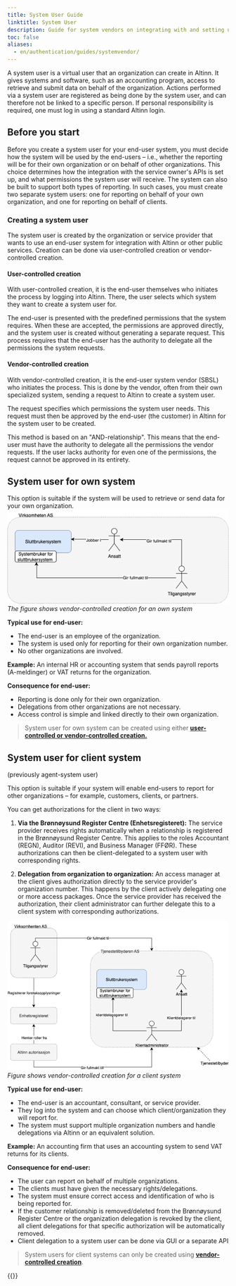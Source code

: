 ```yaml
---
title: System User Guide
linktitle: System User
description: Guide for system vendors on integrating with and setting up system users in their end-user system.
toc: false
aliases:
  - en/authentication/guides/systemvendor/
---
```


A system user is a virtual user that an organization can create in Altinn. It gives systems and software, such as an accounting program, access to retrieve and submit data on behalf of the organization. Actions performed via a system user are registered as being done by the system user, and can therefore not be linked to a specific person. If personal responsibility is required, one must log in using a standard Altinn login.

## Before you start

Before you create a system user for your end-user system, you must decide how the system will be used by the end-users – i.e., whether the reporting will be for their own organization or on behalf of other organizations. This choice determines how the integration with the service owner's APIs is set up, and what permissions the system user will receive. The system can also be built to support both types of reporting. In such cases, you must create two separate system users: one for reporting on behalf of your own organization, and one for reporting on behalf of clients.

### Creating a system user

The system user is created by the organization or service provider that wants to use an end-user system for integration with Altinn or other public services.
Creation can be done via user-controlled creation or vendor-controlled creation.

#### User-controlled creation

With user-controlled creation, it is the end-user themselves who initiates the process by logging into Altinn. There, the user selects which system they want to create a system user for.

The end-user is presented with the predefined permissions that the system requires. When these are accepted, the permissions are approved directly, and the system user is created without generating a separate request. This process requires that the end-user has the authority to delegate all the permissions the system requests.

#### Vendor-controlled creation

With vendor-controlled creation, it is the end-user system vendor (SBSL) who initiates the process. This is done by the vendor, often from their own specialized system, sending a request to Altinn to create a system user.

The request specifies which permissions the system user needs. This request must then be approved by the end-user (the customer) in Altinn for the system user to be created.

This method is based on an "AND-relationship". This means that the end-user must have the authority to delegate all the permissions the vendor requests. If the user lacks authority for even one of the permissions, the request cannot be approved in its entirety.

## System user for own system

This option is suitable if the system will be used to retrieve or send data for your own organization.
![Vendor-controlled creation of a customer-controlled system](eget_system.png)
*The figure shows vendor-controlled creation for an own system*

**Typical use for end-user:**

- The end-user is an employee of the organization.
- The system is used only for reporting for their own organization number.
- No other organizations are involved.

**Example:** An internal HR or accounting system that sends payroll reports (A-meldinger) or VAT returns for the organization.

**Consequence for end-user:**

- Reporting is done only for their own organization.
- Delegations from other organizations are not necessary.
- Access control is simple and linked directly to their own organization.

> System user for own system can be created using either [**user-controlled or vendor-controlled creation.**](https://docs.altinn.studio/nb/authorization/guides/system-vendor/system-user/systemuserrequest/#1-opprette-systembruker-for-eget-system) 


## System user for client system

(previously agent-system user)

This option is suitable if your system will enable end-users to report for other organizations – for example, customers, clients, or partners.

You can get authorizations for the client in two ways:

1. **Via the Brønnøysund Register Centre (Enhetsregisteret):** The service provider receives rights automatically when a relationship is registered in the Brønnøysund Register Centre.
This applies to the roles Accountant (REGN), Auditor (REVI), and Business Manager (FFØR).
These authorizations can then be client-delegated to a system user with corresponding rights.

2. **Delegation from organization to organization:** An access manager at the client gives authorization directly to the service provider's organization number.
This happens by the client actively delegating one or more access packages.
Once the service provider has received the authorization, their client administrator can further delegate this to a client system with corresponding authorizations.

![Client system](klient_system.png)
*Figure shows vendor-controlled creation for a client system*

**Typical use for end-user:**

- The end-user is an accountant, consultant, or service provider.
- They log into the system and can choose which client/organization they will report for.
- The system must support multiple organization numbers and handle delegations via Altinn or an equivalent solution.

**Example:** An accounting firm that uses an accounting system to send VAT returns for its clients.

**Consequence for end-user:**

- The user can report on behalf of multiple organizations.
- The clients must have given the necessary rights/delegations.
- The system must ensure correct access and identification of who is being reported for.
- If the customer relationship is removed/deleted from the Brønnøysund Register Centre or the organization delegation is revoked by the client, all client delegations for that specific authorization will be automatically removed.
- Client delegation to a system user can be done via GUI or a separate API

> System users for client systems can only be created using [**vendor-controlled creation**](https://docs.altinn.studio/nb/authorization/guides/system-vendor/system-user/systemuserrequest/#2-opprette-systembruker-for-klientsystem).


{{<children />}}